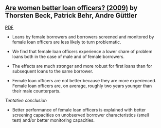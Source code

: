 ## [Are women better loan officers? (2009)](https://voxeu.org/article/are-women-better-loan-officers) by Thorsten Beck, Patrick Behr, Andre Güttler

[PDF](http://siteresources.worldbank.org/INTFR/Resources/Becketal022409.pdf)

- Loans by female borrowers and borrowers screened and monitored by female loan officers are less likely to turn problematic.
  
- We find that female loan officers experience a lower share of problem loans both in the case of male and of female borrowers.
  
- The effects are much stronger and more robust for first loans than for subsequent loans to the same borrower.

- Female loan officers are not better because they are more experienced. Female loan officers are, on average, roughly two years younger than their male counterparts.

*Tentative conclusion*

- Better performance of female loan officers is explained with 
  better screening capacities on unobserved borrower characteristics (smell test) and/or better monitoring capacities.



